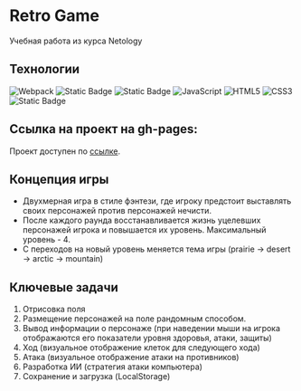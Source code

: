 # Retro Game

Учебная работа из курса Netology

## Технологии
![Webpack](https://img.shields.io/badge/-Webpack-99d6f8?logo=webpack&logoColor=black)
![Static Badge](https://img.shields.io/badge/Babel-%23f5da55?style=flat&logo=babel&labelColor=%232b3a42)
![Static Badge](https://img.shields.io/badge/EsLint-%23341BAB?style=flat&logo=EsLint&labelColor=%23341BAB)
![JavaScript](https://img.shields.io/badge/-JavaScript-f7df1e?logo=javaScript&logoColor=black)
![HTML5](https://img.shields.io/badge/-HTML5-e34f26?logo=html5&logoColor=white)
![CSS3](https://img.shields.io/badge/-CSS3-1572b6?logo=css3&logoColor=white)
![Static Badge](https://img.shields.io/badge/Jest-%2315c213?style=flat&logo=Jest&labelColor=%2315c213)

## Ссылка на проект на gh-pages:

Проект доступен по [ссылке](https://kristinakac.github.io/Retro-Game/).

## Концепция игры

- Двухмерная игра в стиле фэнтези, где игроку предстоит выставлять своих персонажей против 
персонажей нечисти. 
- После каждого раунда восстанавливается жизнь уцелевших персонажей 
игрока и повышается их уровень. Максимальный уровень - 4.
- С переходов на новый уровень меняется тема игры (prairie -> desert -> arctic -> mountain)

## Ключевые задачи

1. Отрисовка поля
2. Размещение персонажей на поле рандомным способом.
3. Вывод информации о персонаже (при наведении мыши на игрока отображаются его показатели уровня здоровья, атаки, защиты)
4. Ход (визуальное отображение клеток для следующего хода)
5. Атака (визуальное отображение атаки на противников)
6. Разработка ИИ (стратегия атаки компьютера)
7. Сохранение и загрузка (LocalStorage)
